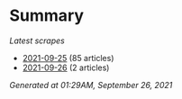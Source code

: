 # Summary
*Latest scrapes*
* [2021-09-25](https://github.com/nuuuwan/news_lk/blob/data/news_lk.2021-09-25.json) (85 articles)
* [2021-09-26](https://github.com/nuuuwan/news_lk/blob/data/news_lk.2021-09-26.json) (2 articles)

*Generated at 01:29AM, September 26, 2021*